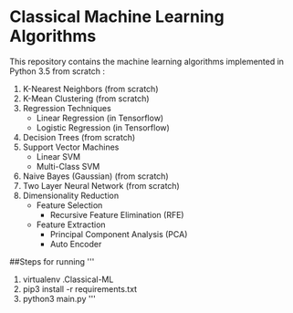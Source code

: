 # Classical Machine Learning Algorithms

This repository contains the machine learning algorithms implemented in Python 3.5 from scratch :


1. K-Nearest Neighbors (from scratch)
2. K-Mean Clustering (from scratch)
3. Regression Techniques
    - Linear Regression (in Tensorflow)
    - Logistic Regression (in Tensorflow)
4. Decision Trees (from scratch)
5. Support Vector Machines
    - Linear SVM
    - Multi-Class SVM
6. Naive Bayes (Gaussian) (from scratch)
7. Two Layer Neural Network (from scratch)
8. Dimensionality Reduction
    - Feature Selection
        - Recursive Feature Elimination (RFE)
    - Feature Extraction
        - Principal Component Analysis (PCA)
        - Auto Encoder
        

##Steps for running
'''
1. virtualenv .Classical-ML
2. pip3 install -r requirements.txt
3. python3 main.py
'''
